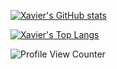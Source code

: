 
<!--
**xavier-hernandez/xavier-hernandez** is a ✨ _special_ ✨ repository because its `README.md` (this file) appears on your GitHub profile.

Here are some ideas to get you started:

- 🔭 I’m currently working on ...
- 🌱 I’m currently learning ...
- 👯 I’m looking to collaborate on ...
- 🤔 I’m looking for help with ...
- 💬 Ask me about ...
- 📫 How to reach me: ...
- 😄 Pronouns: ...
- ⚡ Fun fact: ...
-->


[![Xavier's GitHub stats](https://github-readme-stats.vercel.app/api?username=xavier-hernandez&show_icons=true&theme=prussian&count_private=true)](https://github.com/anuraghazra/github-readme-stats)

[![Xavier's Top Langs](https://github-readme-stats.vercel.app/api/top-langs/?username=xavier-hernandez&show_icons=true&theme=prussian&exclude_repo=react-wordle&layout=compact&count_private=true)](https://github.com/anuraghazra/github-readme-stats)  


![Profile View Counter](https://komarev.com/ghpvc/?username=xavier-hernandez)